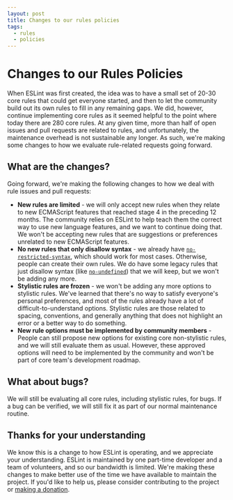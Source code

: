 ```yaml
---
layout: post
title: Changes to our rules policies
tags:
  - rules
  - policies
---
```

# Changes to our Rules Policies

When ESLint was first created, the idea was to have a small set of 20-30 core rules that could get everyone started, and then to let the community build out its own rules to fill in any remaining gaps. We did, however, continue implementing core rules as it seemed helpful to the point where today there are 280 core rules. At any given time, more than half of open issues and pull requests are related to rules, and unfortunately, the maintenance overhead is not sustainable any longer. As such, we're making some changes to how we evaluate rule-related requests going forward.

## What are the changes?

Going forward, we're making the following changes to how we deal with rule issues and pull requests:

* **New rules are limited** - we will only accept new rules when they relate to new ECMAScript features that reached stage 4 in the preceding 12 months. The community relies on ESLint to help teach them the correct way to use new language features, and we want to continue doing that. We won't be accepting new rules that are suggestions or preferences unrelated to new ECMAScript features.
* **No new rules that only disallow syntax** - we already have [`no-restricted-syntax`](https://eslint.org/docs/rules/no-restricted-syntax), which should work for most cases. Otherwise, people can create their own rules. We do have some legacy rules that just disallow syntax (like [`no-undefined`](https://eslint.org/docs/rules/no-undefined)) that we will keep, but we won't be adding any more.
* **Stylistic rules are frozen** - we won't be adding any more options to stylistic rules. We've learned that there's no way to satisfy everyone's personal preferences, and most of the rules already have a lot of difficult-to-understand options. Stylistic rules are those related to spacing, conventions, and generally anything that does not highlight an error or a better way to do something.
* **New rule options must be implemented by community members** - People can still propose new options for existing core non-stylistic rules, and we will still evaluate them as usual. However, these approved options will need to be implemented by the community and won't be part of core team's development roadmap. 

## What about bugs?

We will still be evaluating all core rules, including stylistic rules, for bugs. If a bug can be verified, we will still fix it as part of our normal maintenance routine.

## Thanks for your understanding

We know this is a change to how ESLint is operating, and we appreciate your understanding. ESLint is maintained by one part-time developer and a team of volunteers, and so our bandwidth is limited. We're making these changes to make better use of the time we have available to maintain the project. If you'd like to help us, please consider contributing to the project or [making a donation](https://github.com/sponsors/eslint).
